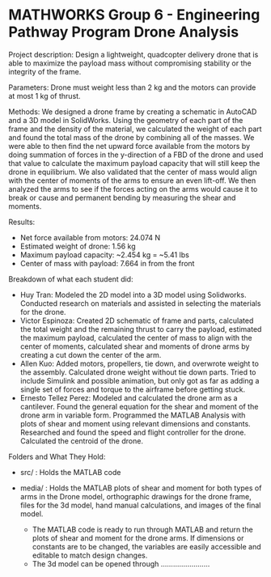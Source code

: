 ﻿# MATHWORKS Group 6 - Engineering Pathway Program Drone Analysis

Project description: Design a lightweight, quadcopter delivery drone that is able to maximize the payload mass without compromising stability or the integrity of the frame.

Parameters: Drone must weight less than 2 kg and the motors can provide at most 1 kg of thrust.

Methods: We designed a drone frame by creating a schematic in AutoCAD and a 3D model in SolidWorks. Using the geometry of each part of the frame and the density of the material, we calculated the weight of each part and found the total mass of the drone by combining all of the masses. We were able to then find the net upward force available from the motors by doing summation of forces in the y-direction of a FBD of the drone and used that value to calculate the maximum payload capacity that will still keep the drone in equilibrium. We also validated that the center of mass would align with the center of moments of the arms to ensure an even lift-off. We then analyzed the arms to see if the forces acting on the arms would cause it to break or cause and permanent bending by measuring the shear and moments.

Results:
- Net force available from motors: 24.074 N
- Estimated weight of drone: 1.56 kg
- Maximum payload capacity: ~2.454 kg = ~5.41 lbs
- Center of mass with payload: 7.664 in from the front

Breakdown of what each student did:
- Huy Tran: Modeled the 2D model into a 3D model using Solidworks. Conducted research on materials and assisted in selecting the materials for the drone.
- Victor Espinoza: Created 2D schematic of frame and parts, calculated the total weight and the remaining thrust to carry the payload, estimated the maximum payload, calculated the center of mass to align with the center of moments, calculated shear and moments of drone arms by creating a cut down the center of the arm.
- Allen Kuo: Added motors, propellers, tie down, and overwrote weight to the assembly. Calculated drone weight without tie down parts. Tried to include Simulink and possible animation, but only got as far as adding a single set of forces and torque to the airframe before getting stuck.
- Ernesto Tellez Perez: Modeled and calculated the drone arm as a cantilever. Found the general equation for the shear and moment of the drone arm in variable form. Programmed the MATLAB Analysis with plots of shear and moment using relevant dimensions and constants. Researched and found the speed and flight controller for the drone. Calculated the centroid of the drone.

Folders and What They Hold: 
- src/ : Holds the MATLAB code 
- media/ : Holds the MATLAB plots of shear and moment for both types of arms in the Drone model, orthographic drawings for the drone frame, files for the 3d model, hand manual calculations, and images of the final model.

  - The MATLAB code is ready to run through MATLAB and return the plots of shear and moment for the drone arms. If dimensions or constants are to be changed, the variables are easily accessible and editable to match design changes.
  - The 3d model can be opened through ........................
